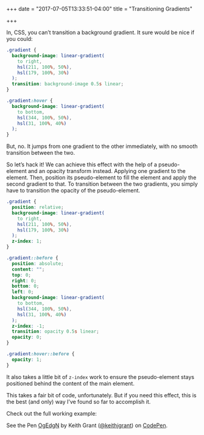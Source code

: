 +++
date = "2017-07-05T13:33:51-04:00"
title = "Transitioning Gradients"

+++

In, CSS, you can’t transition a background gradient. It sure would be nice if you could:

```css
.gradient {
  background-image: linear-gradient(
    to right,
    hsl(211, 100%, 50%),
    hsl(179, 100%, 30%)
  );
  transition: background-image 0.5s linear;
}

.gradient:hover {
  background-image: linear-gradient(
    to bottom,
    hsl(344, 100%, 50%),
    hsl(31, 100%, 40%)
  );
}
```

But, no. It jumps from one gradient to the other immediately, with no smooth transition between the two.

So let’s hack it! We can achieve this effect with the help of a pseudo-element and an opacity transform instead. Applying one gradient to the element. Then, position its pseudo-element to fill the element and apply the second gradient to that. To transition between the two gradients, you simply have to transition the opacity of the pseudo-element.

```css
.gradient {
  position: relative;
  background-image: linear-gradient(
    to right,
    hsl(211, 100%, 50%),
    hsl(179, 100%, 30%)
  );
  z-index: 1;
}

.gradient::before {
  position: absolute;
  content: "";
  top: 0;
  right: 0;
  bottom: 0;
  left: 0;
  background-image: linear-gradient(
    to bottom,
    hsl(344, 100%, 50%),
    hsl(31, 100%, 40%)
  );
  z-index: -1;
  transition: opacity 0.5s linear;
  opacity: 0;
}

.gradient:hover::before {
  opacity: 1;
}
```

It also takes a little bit of `z-index` work to ensure the pseudo-element stays positioned behind the content of the main element.

This takes a fair bit of code, unfortunately. But if you need this effect, this is the best (and only) way I’ve found so far to accomplish it.

Check out the full working example:

<p data-height="300" data-theme-id="0" data-slug-hash="OgEdgN" data-default-tab="css,result" data-user="keithjgrant" data-embed-version="2" data-pen-title="OgEdgN" class="codepen">See the Pen <a href="https://codepen.io/keithjgrant/pen/OgEdgN/">OgEdgN</a> by Keith Grant (<a href="https://codepen.io/keithjgrant">@keithjgrant</a>) on <a href="https://codepen.io">CodePen</a>.</p>
<script async src="https://production-assets.codepen.io/assets/embed/ei.js"></script>
